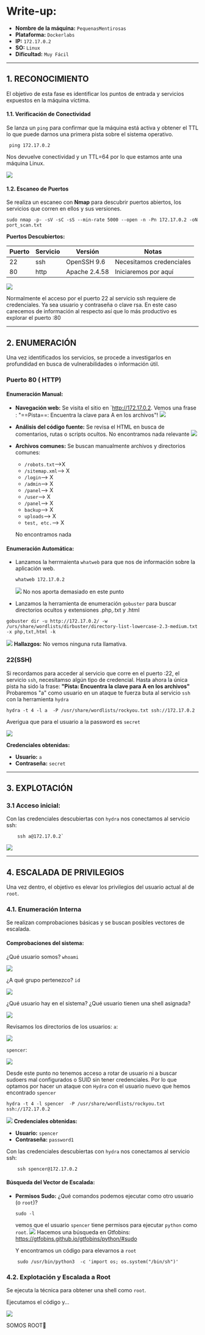 # Write-up: 

- **Nombre de la máquina:** `PequenasMentirosas` 
- **Plataforma:** `Dockerlabs` 
- **IP:** `172.17.0.2` 
- **SO:** `Linux` 
- **Dificultad:** `Muy Fácil`

---

## 1. RECONOCIMIENTO

El objetivo de esta fase es identificar los puntos de entrada y servicios expuestos en la máquina víctima.

#### 1.1. Verificación de Conectividad

Se lanza un `ping` para confirmar que la máquina está activa y obtener el TTL lo que puede darnos una primera pista sobre el sistema operativo.

```
 ping 172.17.0.2
```
Nos devuelve conectividad y un TTL=64 por lo que estamos ante una máquina Linux. 

![](Imagenes/200.png) 
#### 1.2. Escaneo de Puertos

Se realiza un escaneo con **Nmap** para descubrir puertos abiertos, los servicios que corren en ellos y sus versiones.

```
sudo nmap -p- -sV -sC -sS --min-rate 5000 --open -n -Pn 172.17.0.2 -oN port_scan.txt
```

**Puertos Descubiertos:**

| Puerto | Servicio | Versión       | Notas                    |
| ------ | -------- | ------------- | ------------------------ |
| 22     | ssh      | OpenSSH 9.6   | Necesitamos credenciales |
| 80     | http     | Apache 2.4.58 | Iniciaremos por aquí     |


![](Imagenes/201.png)

Normalmente el acceso por el puerto 22 al servicio ssh requiere de credenciales. Ya sea usuario y contraseña o clave rsa. En este caso carecemos de información al respecto así que lo más productivo es explorar el puerto :80

---

## 2. ENUMERACIÓN

Una vez identificados los servicios, se procede a investigarlos en profundidad en busca de vulnerabilidades o información útil.

### Puerto 80 ( HTTP)

#### Enumeración Manual:

- **Navegación web:** Se visita el sitio en `http://172.17.0.2.
    Vemos una frase : "==Pista==: Encuentra la clave para A en los archivos"!
    ![](Imagenes/202.png)
- **Análisis del código fuente:** Se revisa el HTML en busca de comentarios, rutas o scripts ocultos.
    No encontramos nada relevante
	![](Imagenes/203.png)
- **Archivos comunes:** Se buscan manualmente archivos y directorios comunes:
	- `/robots.txt`-->X
	- `/sitemap.xml`--> X
	- `/login`--> X
	- `/admin`--> X
	- `/panel`--> X
	- `/user`--> X
	- `/panel`--> X
	- `backup`--> X
	- `uploads`--> X
	- `test, etc.`--> X
    
    No encontramos nada
#### Enumeración Automática:
- Lanzamos la herrmaienta `whatweb` para que nos de información sobre la aplicación web. 
	```
	whatweb 172.17.0.2 
	```
	![](Imagenes/204.png)
	No nos aporta demasiado en este punto


- Lanzamos la herramienta de enumeración `gobuster` para buscar directorios ocultos y extensiones .php,.txt y .html 

```
gobuster dir -u http://172.17.0.2/ -w /urs/share/wordlists/dirbuster/directory-list-lowercase-2.3-medium.txt -x php,txt,html -k
```

![](Imagenes/205.png)
**Hallazgos:**
No vemos ninguna ruta llamativa.

### 22(SSH)

Si recordamos para acceder al servicio que corre en el puerto :22, el servicio `ssh`, necesitamso algún tipo de credencial. Hasta ahora la única pista ha sido la frase: 
**"Pista: Encuentra la clave para A en los archivos"**
Probaremos "a" como usuario en un ataque te fuerza buta al servicio `ssh` con la herramienta `hydra`
```
hydra -t 4 -l a  -P /usr/share/wordlists/rockyou.txt ssh://172.17.0.2
```

Averigua que para el usuario a la password es `secret`

![](Imagenes/206.png)

**Credenciales obtenidas:**
- **Usuario:** `a`
- **Contraseña:** `secret`
---

## 3. EXPLOTACIÓN

### 3.1 Acceso inicial:

Con las credenciales descubiertas con `hydra`  nos conectamos al servicio ssh:
```
	ssh a@172.17.0.2`
```
![](Imagenes/207.png)



---

## 4. ESCALADA DE PRIVILEGIOS

Una vez dentro, el objetivo es elevar los privilegios del usuario actual al de `root`.

### 4.1. Enumeración Interna

Se realizan comprobaciones básicas y se buscan posibles vectores de escalada.

#### Comprobaciones del sistema:

¿Qué usuario somos?
`whoami`

![](Imagenes/208.png)

¿A qué grupo pertenezco? `id`

![](Imagenes/209.png)

¿Qué usuario hay en el sistema?
¿Qué usuario tienen una shell asignada?

![](Imagenes/210.png)

Revisamos los directorios de los usuarios:
`a`:

![](Imagenes/212.png)

`spencer`:

![](Imagenes/213.png)


Desde este punto no tenemos acceso a rotar de usuario ni a buscar sudoers mal configurados o SUID  sin tener credenciales. Por lo que optamos por hacer un ataque con `Hydra` con el usuario nuevo que hemos encontrado `spencer` 
```
hydra -t 4 -l spencer  -P /usr/share/wordlists/rockyou.txt ssh://172.17.0.2
```

![](Imagenes/214.png)
**Credenciales obtenidas:**
- **Usuario:** `spencer`
- **Contraseña:** `password1`

Con las credenciales descubiertas con `hydra`  nos conectamos al servicio ssh:
```
	ssh spencer@172.17.0.2
```

#### Búsqueda del Vector de Escalada:

- **Permisos Sudo:** ¿Qué comandos podemos ejecutar como otro usuario (o `root`)?
    ```
    sudo -l
    ```
     vemos que el usuario `spencer` tiene permisos para ejecutar `python` como `root`. 
    ![](Imagenes/215.png)
	Hacemos una búsqueda en Gtfobins:
	https://gtfobins.github.io/gtfobins/python/#sudo

	Y encontramos un código para elevarnos a `root`
```
	sudo /usr/bin/python3  -c 'import os; os.system("/bin/sh")'

```


### 4.2. Explotación y Escalada a Root

Se ejecuta la técnica para obtener una shell como `root`.

Ejecutamos el código y... 

![](Imagenes/216.png)

SOMOS ROOT🚀


